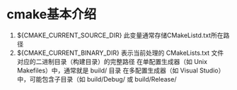 # cmake基本介绍
1. ${CMAKE_CURRENT_SOURCE_DIR}
此变量通常存储CMakeListd.txt所在路径
2. ${CMAKE_CURRENT_BINARY_DIR}
表示当前处理的 CMakeLists.txt 文件对应的二进制目录（构建目录）的完整路径
在单配置生成器（如 Unix Makefiles）中，通常就是 build/ 目录
在多配置生成器（如 Visual Studio）中，可能包含子目录（如 build/Debug/ 或 build/Release/

